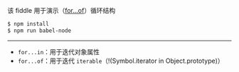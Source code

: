 该 fiddle 用于演示（[for...of](http://mzl.la/1WhCQkw)）循环结构

```sh
$ npm install
$ npm run babel-node
```

---

- `for...in`：用于迭代对象属性
- `for...of`：用于迭代 `iterable`（!(Symbol.iterator in Object.prototype)）
